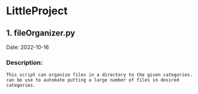 # LittleProject





## 1. fileOrganizer.py
Date: 2022-10-16
### Description:
    This script can organize files in a directory to the given categories.
    can be use to automate putting a large number of files in desired
    categories.
